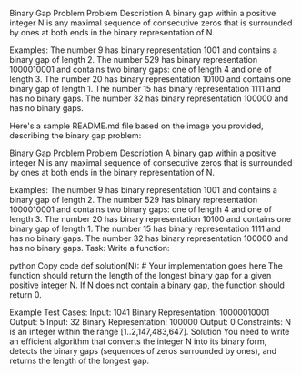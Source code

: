 Binary Gap Problem
Problem Description
A binary gap within a positive integer N is any maximal sequence of consecutive zeros that is surrounded by ones at both ends in the binary representation of N.

Examples:
The number 9 has binary representation 1001 and contains a binary gap of length 2.
The number 529 has binary representation 1000010001 and contains two binary gaps: one of length 4 and one of length 3.
The number 20 has binary representation 10100 and contains one binary gap of length 1.
The number 15 has binary representation 1111 and has no binary gaps.
The number 32 has binary representation 100000 and has no binary gaps.


Here's a sample README.md file based on the image you provided, describing the binary gap problem:

Binary Gap Problem
Problem Description
A binary gap within a positive integer N is any maximal sequence of consecutive zeros that is surrounded by ones at both ends in the binary representation of N.

Examples:
The number 9 has binary representation 1001 and contains a binary gap of length 2.
The number 529 has binary representation 1000010001 and contains two binary gaps: one of length 4 and one of length 3.
The number 20 has binary representation 10100 and contains one binary gap of length 1.
The number 15 has binary representation 1111 and has no binary gaps.
The number 32 has binary representation 100000 and has no binary gaps.
Task:
Write a function:

python
Copy code
def solution(N):
    # Your implementation goes here
The function should return the length of the longest binary gap for a given positive integer N. If N does not contain a binary gap, the function should return 0.

Example Test Cases:
Input: 1041
Binary Representation: 10000010001
Output: 5
Input: 32
Binary Representation: 100000
Output: 0
Constraints:
N is an integer within the range [1..2,147,483,647].
Solution
You need to write an efficient algorithm that converts the integer N into its binary form, detects the binary gaps (sequences of zeros surrounded by ones), and returns the length of the longest gap.

